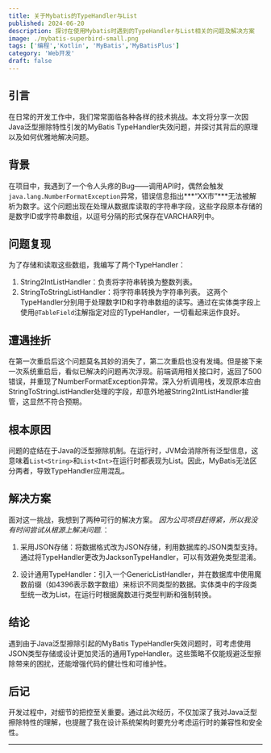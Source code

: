 ```yaml
---
title: 关于Mybatis的TypeHandler与List
published: 2024-06-20
description: 探讨在使用Mybatis时遇到的TypeHandler与List相关的问题及解决方案
image: ./mybatis-superbird-small.png
tags: ['编程','Kotlin', 'MyBatis','MyBatisPlus']
category: 'Web开发'
draft: false 
---
```


## 引言


在日常的开发工作中，我们常常面临各种各样的技术挑战。本文将分享一次因Java泛型擦除特性引发的MyBatis TypeHandler失效问题，并探讨其背后的原理以及如何优雅地解决问题。


##  背景



​  在项目中，我遇到了一个令人头疼的Bug——调用API时，偶然会触发`java.lang.NumberFormatException`异常，错误信息指出***“XX市”***无法被解析为数字。这个问题出现在处理从数据库读取的字符串字段，这些字段原本存储的是数字ID或字符串数组，以逗号分隔的形式保存在VARCHAR列中。


## 问题复现

 为了存储和读取这些数组，我编写了两个TypeHandler：

1. String2IntListHandler：负责将字符串转换为整数列表。
2. StringToStringListHandler：将字符串转换为字符串列表。
这两个TypeHandler分别用于处理数字ID和字符串数组的读写。通过在实体类字段上使用`@TableField`注解指定对应的TypeHandler，一切看起来运作良好。

## 遭遇挫折
在第一次重启后这个问题莫名其妙的消失了，第二次重启也没有发绳。但是接下来一次系统重启后，看似已解决的问题再次浮现。前端调用相关接口时，返回了500错误，并重现了NumberFormatException异常。深入分析调用栈，发现原本应由StringToStringListHandler处理的字段，却意外地被String2IntListHandler接管，这显然不符合预期。

## 根本原因

  问题的症结在于Java的泛型擦除机制。在运行时，JVM会消除所有泛型信息，这意味着`List<String>`和`List<Int>`在运行时都表现为List。因此，MyBatis无法区分两者，导致TypeHandler应用混乱。

## 解决方案
面对这一挑战，我想到了两种可行的解决方案。 *因为公司项目赶得紧，所以我没有时间尝试从根源上解决问题.*：

1. 采用JSON存储：将数据格式改为JSON存储，利用数据库的JSON类型支持。通过将TypeHandler更改为JacksonTypeHandler，可以有效避免类型混淆。

2. 设计通用TypeHandler：引入一个GenericListHandler，并在数据库中使用魔数前缀（如4396表示数字数组）来标识不同类型的数据。实体类中的字段类型统一改为List<Any>，在运行时根据魔数进行类型判断和强制转换。

## 结论
遇到由于Java泛型擦除引起的MyBatis TypeHandler失效问题时，可考虑使用JSON类型存储或设计更加灵活的通用TypeHandler。这些策略不仅能规避泛型擦除带来的困扰，还能增强代码的健壮性和可维护性。

## 后记
开发过程中，对细节的把控至关重要。通过此次经历，不仅加深了我对Java泛型擦除特性的理解，也提醒了我在设计系统架构时要充分考虑运行时的兼容性和安全性。

***